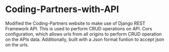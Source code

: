 # Coding-Partners-with-API
Modified the Coding-Partners website to make use of Django REST Framework API.
This is used to perform CRUD operations on API.
Cors configuration, which allows urls from all origins to perform CRUD operation on the APIs data.
Additionally, built with a Json format funtion to accept json on the urls.
